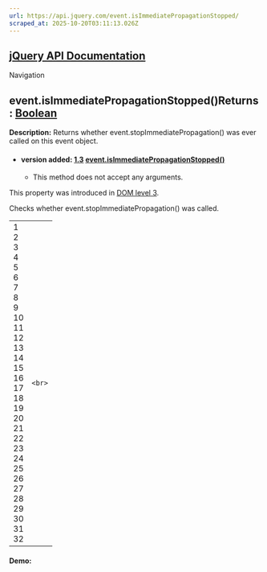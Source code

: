 ```yaml
---
url: https://api.jquery.com/event.isImmediatePropagationStopped/
scraped_at: 2025-10-20T03:11:13.026Z
---
```


## [jQuery API Documentation](https://jquery.com/ "jQuery API Documentation")

Navigation

## event.isImmediatePropagationStopped()Returns: [Boolean](http://api.jquery.com/Types/\#Boolean)

**Description:** Returns whether event.stopImmediatePropagation() was ever called on this event object.

- #### version added: [1.3](https://api.jquery.com/category/version/1.3/) [event.isImmediatePropagationStopped()](https://api.jquery.com/event.isImmediatePropagationStopped/\#event-isImmediatePropagationStopped)

  - This method does not accept any arguments.

This property was introduced in [DOM level 3](https://www.w3.org/TR/2003/NOTE-DOM-Level-3-Events-20031107/events.html#Events-Event-isImmediatePropagationStopped).

Checks whether event.stopImmediatePropagation() was called.

|     |     |
| --- | --- |
| 1<br>2<br>3<br>4<br>5<br>6<br>7<br>8<br>9<br>10<br>11<br>12<br>13<br>14<br>15<br>16<br>17<br>18<br>19<br>20<br>21<br>22<br>23<br>24<br>25<br>26<br>27<br>28<br>29<br>30<br>31<br>32 | ```<br>``` |

#### Demo: